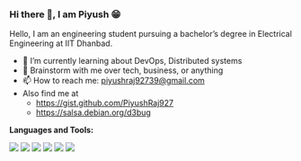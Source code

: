 ### Hi there 👋, I am Piyush 😁
Hello, I am an engineering student pursuing a bachelor’s degree in Electrical Engineering at IIT Dhanbad. 
- 🔭 I’m currently learning about DevOps, Distributed systems
- 💬 Brainstorm with me over tech, business, or anything
- 📫 How to reach me: piyushraj92739@gmail.com
- Also find me at
  - https://gist.github.com/PiyushRaj927
  - https://salsa.debian.org/d3bug

  
**Languages and Tools:** 

![](https://img.shields.io/badge/JavaScript-F7DF1E?style=for-the-badge&logo=JavaScript&logoColor=white)
![](https://img.shields.io/badge/Python-14354C?style=for-the-badge&logo=python&logoColor=white)
![]( 	https://img.shields.io/badge/PHP-777BB4?style=for-the-badge&logo=php&logoColor=white)
![](https://img.shields.io/badge/GitHub-100000?style=for-the-badge&logo=github&logoColor=white)
![](https://img.shields.io/badge/kubernetes-%23326ce5.svg?style=for-the-badge&logo=kubernetes&logoColor=white)
![](https://img.shields.io/badge/docker-%230db7ed.svg?style=for-the-badge&logo=docker&logoColor=white)
